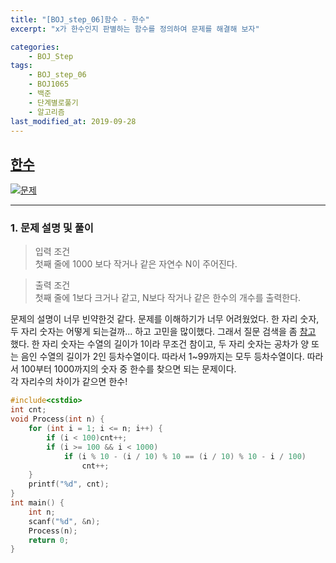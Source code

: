 ```yaml
---
title: "[BOJ_step_06]함수 - 한수"
excerpt: "x가 한수인지 판별하는 함수를 정의하여 문제를 해결해 보자"

categories:
    - BOJ_Step
tags:
    - BOJ_step_06
    - BOJ1065
    - 백준
    - 단계별로풀기
    - 알고리즘
last_modified_at: 2019-09-28
---  
```

## [한수](https://www.acmicpc.net/problem/1065)  
  
[![문제](/assets/BOJ-Step06-03-img01.PNG)](/assets/BOJ-Step06-03-img01.PNG)  
***
### 1. 문제 설명 및 풀이  
>입력 조건  
>첫째 줄에 1000 보다 작거나 같은 자연수 N이 주어진다.  
  
>출력 조건  
>첫째 줄에 1보다 크거나 같고, N보다 작거나 같은 한수의 개수를 출력한다.  
  
문제의 설명이 너무 빈약한것 같다. 문제를 이해하기가 너무 어려웠었다. 한 자리 숫자, 두 자리 숫자는 어떻게 되는걸까... 하고 고민을 많이했다. 그래서 질문 검색을 좀 [참고](https://www.acmicpc.net/board/view/25689) 했다. 한 자리 숫자는 수열의 길이가 1이라 무조건 참이고, 두 자리 숫자는 공차가 양 또는 음인 수열의 길이가 2인 등차수열이다. 따라서 1~99까지는 모두 등차수열이다. 따라서 100부터 1000까지의 숫자 중 한수를 찾으면 되는 문제이다.  
각 자리수의 차이가 같으면 한수!
  
```cpp
#include<cstdio>
int cnt;
void Process(int n) {
	for (int i = 1; i <= n; i++) {
		if (i < 100)cnt++;
		if (i >= 100 && i < 1000)
			if (i % 10 - (i / 10) % 10 == (i / 10) % 10 - i / 100)
				cnt++;
	}
	printf("%d", cnt);
}
int main() {
	int n;
	scanf("%d", &n);
	Process(n);
	return 0;
}
```